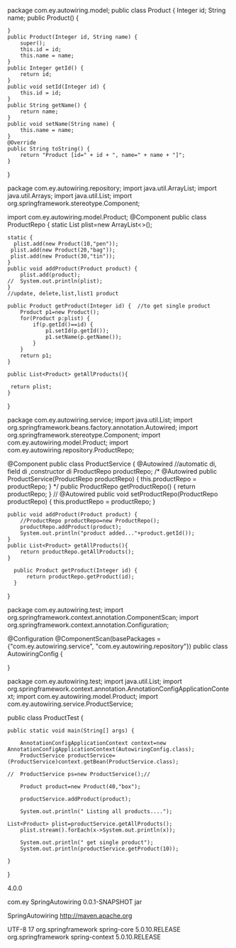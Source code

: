 package com.ey.autowiring.model;
public class Product {
	Integer id;
	String name;
	public Product() {
 
	}
	public Product(Integer id, String name) {
		super();
		this.id = id;
		this.name = name;
	}
	public Integer getId() {
		return id;
	}
	public void setId(Integer id) {
		this.id = id;
	}
	public String getName() {
		return name;
	}
	public void setName(String name) {
		this.name = name;
	}
	@Override
	public String toString() {
		return "Product [id=" + id + ", name=" + name + "]";
	}
}


package com.ey.autowiring.repository;
import java.util.ArrayList;
import java.util.Arrays;
import java.util.List;
import org.springframework.stereotype.Component;

import com.ey.autowiring.model.Product;
@Component
public class ProductRepo {
  static	List<Product> plist=new ArrayList<>();
	
	static {
	  plist.add(new Product(10,"pen"));
	 plist.add(new Product(20,"bag"));
	 plist.add(new Product(30,"tin"));
	}
	public void addProduct(Product product) {
		plist.add(product);
	//	System.out.println(plist);
	}
	//update, delete,list,list1 product
	
	public Product getProduct(Integer id) {  //to get single product
		Product p1=new Product();
		for(Product p:plist) {
			if(p.getId()==id) {
				p1.setId(p.getId());
			    p1.setName(p.getName());
			}
		}
		return p1;
	}
	
	public List<Product> getAllProducts(){
		
	 return plist;
	}
}


package com.ey.autowiring.service;
import java.util.List;
import org.springframework.beans.factory.annotation.Autowired;
import org.springframework.stereotype.Component;
import com.ey.autowiring.model.Product;
import com.ey.autowiring.repository.ProductRepo;

@Component
public class ProductService  {
	@Autowired  //automatic di, field di ,constructor di
	ProductRepo productRepo;
	/*
	  @Autowired 
	  public ProductService(ProductRepo productRepo) 
	  { this.productRepo = productRepo; 
	  }
	 */
	public ProductRepo getProductRepo() {
		return productRepo;
	}
  //  @Autowired
	public void setProductRepo(ProductRepo productRepo) {
		this.productRepo = productRepo;
	}

	public void addProduct(Product product) {
		//ProductRepo productRepo=new ProductRepo();
		productRepo.addProduct(product);
		System.out.println("product added..."+product.getId());
	}
	public List<Product> getAllProducts(){
		return productRepo.getAllProducts();
	}

	  public Product getProduct(Integer id) {
		  return productRepo.getProduct(id);
	  }
}


package com.ey.autowiring.test;
import org.springframework.context.annotation.ComponentScan;
import org.springframework.context.annotation.Configuration;

@Configuration
@ComponentScan(basePackages = {"com.ey.autowiring.service", "com.ey.autowiring.repository"})
public class AutowiringConfig {

}


package com.ey.autowiring.test;
import java.util.List;
import org.springframework.context.annotation.AnnotationConfigApplicationContext;
import com.ey.autowiring.model.Product;
import com.ey.autowiring.service.ProductService;

public class ProductTest {

	public static void main(String[] args) {
		
		AnnotationConfigApplicationContext context=new AnnotationConfigApplicationContext(AutowiringConfig.class);
		ProductService productService=(ProductService)context.getBean(ProductService.class);
		
	//	ProductService ps=new ProductService();//

		Product product=new Product(40,"box");
	
		productService.addProduct(product);
		
		System.out.println(" Listing all products....");
		
	List<Product> plist=productService.getAllProducts();
		plist.stream().forEach(x->System.out.println(x));
	
		System.out.println(" get single product");
		System.out.println(productService.getProduct(10));
		
	}
}



<project xmlns="http://maven.apache.org/POM/4.0.0" xmlns:xsi="http://www.w3.org/2001/XMLSchema-instance"
  xsi:schemaLocation="http://maven.apache.org/POM/4.0.0 http://maven.apache.org/xsd/maven-4.0.0.xsd">
  <modelVersion>4.0.0</modelVersion>

  <groupId>com.ey</groupId>
  <artifactId>SpringAutowiring</artifactId>
  <version>0.0.1-SNAPSHOT</version>
  <packaging>jar</packaging>

  <name>SpringAutowiring</name>
  <url>http://maven.apache.org</url>

  <properties>
    <project.build.sourceEncoding>UTF-8</project.build.sourceEncoding>
    <java.version>17</java.version>
  </properties>

  <dependencies>
      
  <dependency>
    <groupId>org.springframework</groupId>
    <artifactId>spring-core</artifactId>
    <version>5.0.10.RELEASE</version>
</dependency>
<!-- https://mvnrepository.com/artifact/org.springframework/spring-core -->
<dependency>
    <groupId>org.springframework</groupId>
    <artifactId>spring-context</artifactId>
    <version>5.0.10.RELEASE</version>
</dependency>
  </dependencies>
</project>
